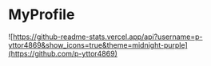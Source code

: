# MyProfile  

![https://github-readme-stats.vercel.app/api?username=p-yttor4869&show_icons=true&theme=midnight-purple](https://github.com/p-yttor4869)
